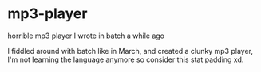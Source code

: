 # mp3-player
horrible mp3 player I wrote in batch a while ago 

I fiddled around with batch like in March, and created a clunky mp3 player, I'm not learning the language anymore so consider this stat padding xd.
